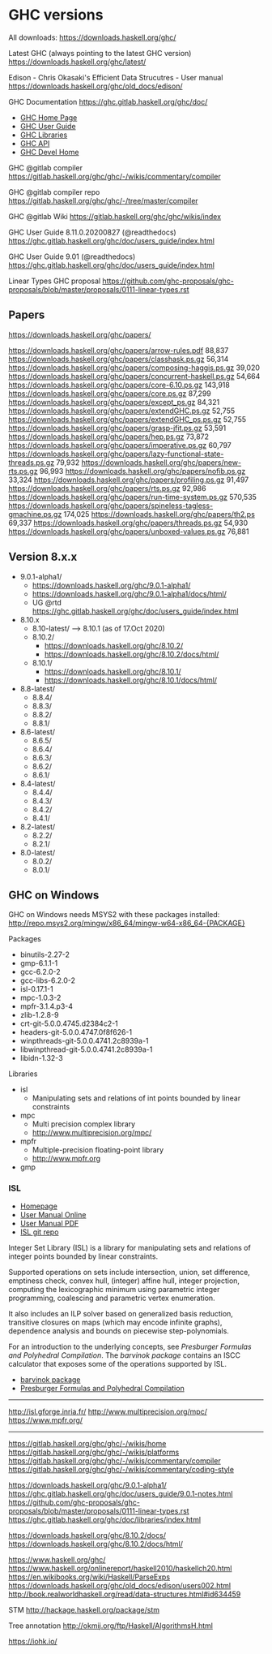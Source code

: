 # GHC versions

All downloads:
https://downloads.haskell.org/ghc/

Latest GHC (always pointing to the latest GHC version)
https://downloads.haskell.org/ghc/latest/

Edison - Chris Okasaki's Efficient Data Strucutres - User manual
https://downloads.haskell.org/ghc/old_docs/edison/

GHC Documentation
https://ghc.gitlab.haskell.org/ghc/doc/

- [GHC Home Page](http://www.haskell.org/ghc/)
- [GHC User Guide](https://ghc.gitlab.haskell.org/ghc/doc/users_guide/index.html)
- [GHC  Libraries](https://ghc.gitlab.haskell.org/ghc/doc/libraries/index.html)
- [GHC        API](https://ghc.gitlab.haskell.org/ghc/doc/libraries/ghc-8.11.0.20200827/index.html)
- [GHC Devel Home](https://gitlab.haskell.org/ghc/ghc/wikis/)


GHC @gitlab compiler
https://gitlab.haskell.org/ghc/ghc/-/wikis/commentary/compiler

GHC @gitlab compiler repo
https://gitlab.haskell.org/ghc/ghc/-/tree/master/compiler

GHC @gitlab Wiki
https://gitlab.haskell.org/ghc/ghc/wikis/index

GHC User Guide 8.11.0.20200827 (@readthedocs)
https://ghc.gitlab.haskell.org/ghc/doc/users_guide/index.html

GHC User Guide 9.01 (@readthedocs)
https://ghc.gitlab.haskell.org/ghc/doc/users_guide/index.html

Linear Types GHC proposal
https://github.com/ghc-proposals/ghc-proposals/blob/master/proposals/0111-linear-types.rst


## Papers

https://downloads.haskell.org/ghc/papers/

https://downloads.haskell.org/ghc/papers/arrow-rules.pdf                        88,837
https://downloads.haskell.org/ghc/papers/classhask.ps.gz                        56,314
https://downloads.haskell.org/ghc/papers/composing-haggis.ps.gz                 39,020
https://downloads.haskell.org/ghc/papers/concurrent-haskell.ps.gz               54,664
https://downloads.haskell.org/ghc/papers/core-6.10.ps.gz                       143,918
https://downloads.haskell.org/ghc/papers/core.ps.gz                             87,299
https://downloads.haskell.org/ghc/papers/except_ps.gz                           84,321
https://downloads.haskell.org/ghc/papers/extendGHC.ps.gz                        52,755
https://downloads.haskell.org/ghc/papers/extendGHC_ps.ps.gz                     52,755
https://downloads.haskell.org/ghc/papers/grasp-jfit.ps.gz                       53,591
https://downloads.haskell.org/ghc/papers/hep.ps.gz                              73,872
https://downloads.haskell.org/ghc/papers/imperative.ps.gz                       60,797
https://downloads.haskell.org/ghc/papers/lazy-functional-state-threads.ps.gz    79,932
https://downloads.haskell.org/ghc/papers/new-rts.ps.gz                          96,993
https://downloads.haskell.org/ghc/papers/nofib.ps.gz                            33,324
https://downloads.haskell.org/ghc/papers/profiling.ps.gz                        91,497
https://downloads.haskell.org/ghc/papers/rts.ps.gz                              92,986
https://downloads.haskell.org/ghc/papers/run-time-system.ps.gz                 570,535
https://downloads.haskell.org/ghc/papers/spineless-tagless-gmachine.ps.gz      174,025
https://downloads.haskell.org/ghc/papers/th2.ps                                 69,337
https://downloads.haskell.org/ghc/papers/threads.ps.gz                          54,930
https://downloads.haskell.org/ghc/papers/unboxed-values.ps.gz                   76,881



## Version 8.x.x

* 9.0.1-alpha1/
  - https://downloads.haskell.org/ghc/9.0.1-alpha1/
  - https://downloads.haskell.org/ghc/9.0.1-alpha1/docs/html/
  - UG @rtd https://ghc.gitlab.haskell.org/ghc/doc/users_guide/index.html
* 8.10.x
  - 8.10-latest/ --> 8.10.1 (as of 17.Oct 2020)
  - 8.10.2/
    - https://downloads.haskell.org/ghc/8.10.2/
    - https://downloads.haskell.org/ghc/8.10.2/docs/html/
  - 8.10.1/
    - https://downloads.haskell.org/ghc/8.10.1/
    - https://downloads.haskell.org/ghc/8.10.1/docs/html/
* 8.8-latest/
  - 8.8.4/
  - 8.8.3/
  - 8.8.2/
  - 8.8.1/
* 8.6-latest/
  - 8.6.5/
  - 8.6.4/
  - 8.6.3/
  - 8.6.2/
  - 8.6.1/
* 8.4-latest/
  - 8.4.4/
  - 8.4.3/
  - 8.4.2/
  - 8.4.1/
* 8.2-latest/
  - 8.2.2/
  - 8.2.1/
* 8.0-latest/
  - 8.0.2/
  - 8.0.1/


## GHC on Windows
GHC on Windows needs MSYS2 with these packages installed:
http://repo.msys2.org/mingw/x86_64/mingw-w64-x86_64-{PACKAGE}

Packages
  - binutils-2.27-2
  - gmp-6.1.1-1
  - gcc-6.2.0-2
  - gcc-libs-6.2.0-2
  - isl-0.17.1-1
  - mpc-1.0.3-2
  - mpfr-3.1.4.p3-4
  - zlib-1.2.8-9
  - crt-git-5.0.0.4745.d2384c2-1
  - headers-git-5.0.0.4747.0f8f626-1
  - winpthreads-git-5.0.0.4741.2c8939a-1
  - libwinpthread-git-5.0.0.4741.2c8939a-1
  - libidn-1.32-3

Libraries
* isl
  - Manipulating sets and relations of int points bounded by linear constraints
* mpc
  - Multi precision complex library
  - http://www.multiprecision.org/mpc/
* mpfr
  - Multiple-precision floating-point library
  - http://www.mpfr.org
* gmp


### ISL

- [Homepage](http://isl.gforge.inria.fr/)
- [User Manual Online](http://isl.gforge.inria.fr/user.html)
- [User Manual PDF](http://isl.gforge.inria.fr/manual.pdf)
- [ISL git repo](http://repo.or.cz/w/isl.git)

Integer Set Library (ISL) is a library for manipulating sets and relations of integer points bounded by linear constraints.

Supported operations on sets include intersection, union, set difference, emptiness check, convex hull, (integer) affine hull, integer projection, computing the lexicographic minimum using parametric integer programming, coalescing and parametric vertex enumeration.

It also includes an ILP solver based on generalized basis reduction, transitive closures on maps (which may encode infinite graphs), dependence analysis and bounds on piecewise step-polynomials.

For an introduction to the underlying concepts, see *Presburger Formulas and Polyhedral Compilation*. The *barvinok package* contains an ISCC calculator that exposes some of the operations supported by ISL.

- [barvinok package](http://barvinok.gforge.inria.fr/)
- [Presburger Formulas and Polyhedral Compilation](https://lirias.kuleuven.be/handle/123456789/523109)


---

http://isl.gforge.inria.fr/
http://www.multiprecision.org/mpc/
https://www.mpfr.org/

---

https://gitlab.haskell.org/ghc/ghc/-/wikis/home
https://gitlab.haskell.org/ghc/ghc/-/wikis/platforms
https://gitlab.haskell.org/ghc/ghc/-/wikis/commentary/compiler
https://gitlab.haskell.org/ghc/ghc/-/wikis/commentary/coding-style

https://downloads.haskell.org/ghc/9.0.1-alpha1/
https://ghc.gitlab.haskell.org/ghc/doc/users_guide/9.0.1-notes.html
https://github.com/ghc-proposals/ghc-proposals/blob/master/proposals/0111-linear-types.rst
https://ghc.gitlab.haskell.org/ghc/doc/libraries/index.html

https://downloads.haskell.org/ghc/8.10.2/docs/
https://downloads.haskell.org/ghc/8.10.2/docs/html/

https://www.haskell.org/ghc/
https://www.haskell.org/onlinereport/haskell2010/haskellch20.html
https://en.wikibooks.org/wiki/Haskell/ParseExps
https://downloads.haskell.org/ghc/old_docs/edison/users002.html
http://book.realworldhaskell.org/read/data-structures.html#id634459

STM
http://hackage.haskell.org/package/stm

Tree annotation
http://okmij.org/ftp/Haskell/AlgorithmsH.html



https://iohk.io/
